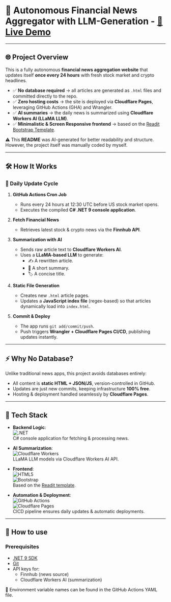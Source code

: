 # 📰 Autonomous Financial News Aggregator with LLM-Generation - <a href="https://taigos.com">🔗 **Live Demo**</a>

---

## 🌐 Project Overview
This is a fully autonomous **financial news aggregation website** that updates itself **once every 24 hours** with fresh stock market and crypto headlines.  

- ✅ **No database required** → all articles are generated as `.html` files and committed directly to the repo.  
- ✅ **Zero hosting costs** → the site is deployed via **Cloudflare Pages**, leveraging GitHub Actions (GHA) and Wrangler.  
- ✅ **AI summaries** → the daily news is summarized using **Cloudflare Workers AI (LLaMA LLM)**.  
- ✅ **Minimalistic & Screen Responsive frontend** → based on the [Readit Bootstrap Template](https://preview.colorlib.com/theme/readit/).  

⚠️ This **README** was AI-generated for better readability and structure. However, the project itself was manually coded by myself.

---

## 🛠️ How It Works

### 🔄 Daily Update Cycle
1. **GitHub Actions Cron Job**  
   - Runs every 24 hours at 12:30 UTC before US stock market opens.  
   - Executes the compiled **C# .NET 9 console application**.  

2. **Fetch Financial News**  
   - Retrieves latest stock & crypto news via the **Finnhub API**.  

3. **Summarization with AI**  
   - Sends raw article text to **Cloudflare Workers AI**.  
   - Uses a **LLaMA-based LLM** to generate:  
     - ✍️ A rewritten article.  
     - 📌 A short summary.  
     - 🏷️ A concise title.  

4. **Static File Generation**  
   - Creates new `.html` article pages.  
   - Updates a **JavaScript index file** (regex-based) so that articles dynamically load into `index.html`.  

5. **Commit & Deploy**  
   - The app runs `git add/commit/push`.  
   - Push triggers **Wrangler + Cloudflare Pages CI/CD**, publishing updates instantly.  

---

## ⚡ Why No Database?
Unlike traditional news apps, this project avoids databases entirely:  
- All content is **static HTML + JSON/JS**, version-controlled in GitHub.  
- Updates are just new commits, keeping infrastructure **100% free**.  
- Hosting & deployment handled seamlessly by **Cloudflare Pages**.  

---

## 📂 Tech Stack

- **Backend Logic**:  
  ![.NET](https://img.shields.io/badge/.NET%209-512BD4?logo=dotnet&logoColor=white)  
  C# console application for fetching & processing news.  

- **AI Summarization**:  
  ![Cloudflare Workers](https://img.shields.io/badge/Cloudflare%20Workers%20AI-orange?logo=cloudflare)  
  LLaMA LLM models via Cloudflare Workers AI API.  

- **Frontend**:  
  ![HTML5](https://img.shields.io/badge/HTML5-E34F26?logo=html5&logoColor=white)  
  ![Bootstrap](https://img.shields.io/badge/Bootstrap-7952B3?logo=bootstrap&logoColor=white)  
  Based on the [Readit template](https://preview.colorlib.com/theme/readit/).  

- **Automation & Deployment**:  
  ![GitHub Actions](https://img.shields.io/badge/GitHub%20Actions-2088FF?logo=github-actions&logoColor=white)  
  ![Cloudflare Pages](https://img.shields.io/badge/Cloudflare%20Pages-F38020?logo=cloudflare&logoColor=white)  
  CICD pipeline ensures daily updates & automatic deployments.  

---

## 🚀 How to use

### Prerequisites
- [.NET 9 SDK](https://dotnet.microsoft.com/)  
- [Git](https://git-scm.com/)  
- API keys for:
  - Finnhub (news source)  
  - Cloudflare Workers AI (summarization)  

🔑 Environment variable names can be found in the GitHub Actions YAML file.  
